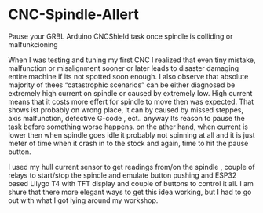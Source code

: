 # CNC-Spindle-Allert
Pause your GRBL Arduino CNCShield task once spindle is colliding or malfunkcioning

When I was testing and tuning my first CNC I realized that even tiny mistake, malfunction or misalignment sooner or later leads to disaster damaging entire machine if its not spotted soon enough. I also observe that absolute majority of thees “catastrophic scenarios” can be either diagnosed be extremely high current on spindle or caused by extremely low. High current means that it costs more effert for spindle to move then was expected. That shows ist probably on wrong place, it can by caused by missed steppes, axis malfunction, defective G-code , ect.. anyway Its reason to pause the task before something worse happens. on the ather hand, when current is lower then when spindle goes idle it probably not spinning at all and it is just meter of time when it crash in to the stock and again, time to hit the pause button.

I used my hull current sensor to get readings from/on the spindle , couple of relays to start/stop the spindle and emulate button pushing and ESP32 based Lilygo T4 with TFT display and couple of buttons to control it all. I am shure that there more elegant ways to get this idea working, but I had to go out with what I got lying around my workshop.

